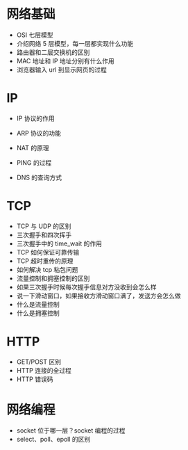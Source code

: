 # 网络基础

- OSI 七层模型
- 介绍网络 5 层模型，每一层都实现什么功能
- 路由器和二层交换机的区别
- MAC 地址和 IP 地址分别有什么作用
- 浏览器输入 url 到显示网页的过程

# IP

- IP 协议的作用

- ARP 协议的功能

- NAT 的原理

- PING 的过程

- DNS 的查询方式

  

# TCP

- TCP 与 UDP 的区别
- 三次握手和四次挥手
- 三次握手中的 time_wait 的作用
- TCP 如何保证可靠传输
- TCP 超时重传的原理
- 如何解决 tcp 粘包问题
- 流量控制和拥塞控制的区别
- 如果三次握手时候每次握手信息对方没收到会怎么样
- 说一下滑动窗口，如果接收方滑动窗口满了，发送方会怎么做
- 什么是流量控制
- 什么是拥塞控制

# HTTP

- GET/POST 区别
- HTTP 连接的全过程
- HTTP 错误码

# 网络编程

- socket 位于哪一层？socket 编程的过程
- select、poll、epoll 的区别
